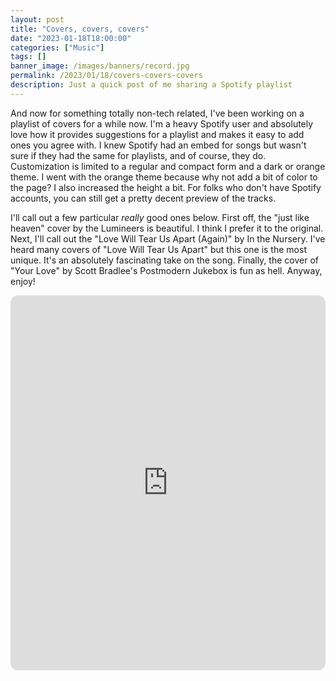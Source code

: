 ```yaml
---
layout: post
title: "Covers, covers, covers"
date: "2023-01-18T18:00:00"
categories: ["Music"]
tags: []
banner_image: /images/banners/record.jpg
permalink: /2023/01/18/covers-covers-covers
description: Just a quick post of me sharing a Spotify playlist
---
```


And now for something totally non-tech related, I've been working on a playlist of covers for a while now. I'm a heavy Spotify user and absolutely love how it provides suggestions for a playlist and makes it easy to add ones you agree with. I knew Spotify had an embed for songs but wasn't sure if they had the same for playlists, and of course, they do. Customization is limited to a regular and compact form and a dark or orange theme. I went with the orange theme because why not add a bit of color to the page? I also increased the height a bit. For folks who don't have Spotify accounts, you can still get a pretty decent preview of the tracks. 

I'll call out a few particular *really* good ones below. First off, the "just like heaven" cover by the Lumineers is beautiful.  I think I prefer it to the original. Next, I'll call out the "Love Will Tear Us Apart (Again)" by In the Nursery. I've heard many covers of "Love Will Tear Us Apart" but this one is the most unique. It's an absolutely fascinating take on the song. Finally, the cover of "Your Love" by Scott Bradlee's Postmodern Jukebox is fun as hell. Anyway, enjoy!

<iframe style="border-radius:12px" src="https://open.spotify.com/embed/playlist/2kHCmHMNkT7SvgM2alnI0S?utm_source=generator" width="100%" height="600" frameBorder="0" allowfullscreen="" allow="autoplay; clipboard-write; encrypted-media; fullscreen; picture-in-picture" loading="lazy"></iframe>
